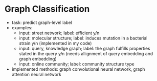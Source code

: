 # Graph Classification
- task: predict graph-level label
- examples:
  - input: street network; label: efficient y/n
  - input: molecular structure; label: induces mutation in a bacterial strain y/n (implemented in my code)
  - input: query, knowledge graph; label: the graph fulfills properties stated in the query y/n (needs allignment of query embedding and graph embedding)
  - input: online community; label: community structure type
- implemented methods: graph convolutional neural network, graph attention neural network
